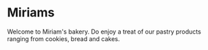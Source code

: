# Miriams
Welcome to Miriam's bakery. Do enjoy a treat of our pastry products ranging from cookies, bread and cakes. 
